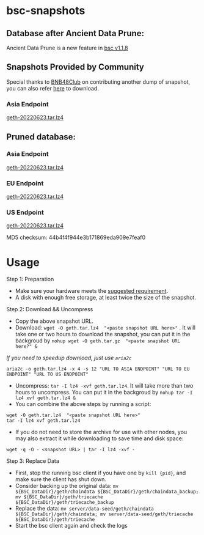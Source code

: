 
# bsc-snapshots

## Database after Ancient Data Prune:

Ancient Data Prune is a new feature in [bsc v1.1.8](https://github.com/binance-chain/bsc/releases/tag/v1.1.8)


## Snapshots Provided by Community

Special thanks to [BNB48Club](https://twitter.com/bnb48club) on contributing another dump of snapshot, you can also refer [here](https://github.com/BNB48Club/bsc-snapshots) to download.


### Asia Endpoint


[geth-20220623.tar.lz4
](https://tf-dex-prod-public-snapshot-site1.s3-accelerate.amazonaws.com/geth-20220623-prune-ancient.tar.lz4?AWSAccessKeyId=AKIAYINE6SBQPUZDDRRO&Signature=xSWGkTfNmVF5vsKAetx31ca%2BTDQ%3D&Expires=1658661763
)


## Pruned database:


### Asia Endpoint


[geth-20220623.tar.lz4
](https://tf-dex-prod-public-snapshot-site1.s3-accelerate.amazonaws.com/geth-20220623.tar.lz4?AWSAccessKeyId=AKIAYINE6SBQPUZDDRRO&Signature=ryvov0rgXRTXmuCzlit0YAAduYc%3D&Expires=1658661762
)

### EU Endpoint


[geth-20220623.tar.lz4
](https://tf-dex-prod-public-snapshot.s3-accelerate.amazonaws.com/geth-20220623.tar.lz4?AWSAccessKeyId=AKIAYINE6SBQPUZDDRRO&Signature=UDwE1hPYHM%2BhyO7jLyOgxZO6a6k%3D&Expires=1658661762
)


### US Endpoint


[geth-20220623.tar.lz4
](https://tf-dex-prod-public-snapshot-site3.s3-accelerate.amazonaws.com/geth-20220623.tar.lz4?AWSAccessKeyId=AKIAYINE6SBQPUZDDRRO&Signature=LrWqQ8262CglNcxeSjfs%2BNaiO8M%3D&Expires=1658661762
)

MD5 checksum: 44b4f4f944e3b171869eda909e7feaf0



# Usage 

Step 1: Preparation
- Make sure your hardware meets the [suggested requirement](https://docs.binance.org/smart-chain/developer/fullnode.html).
- A disk with enough free storage, at least twice the size of the snapshot.

Step 2: Download && Uncompress
- Copy the above snapshot URL.
- Download:  `wget -O geth.tar.lz4  "<paste snapshot URL here>"` . It will take one or two hours to download the snapshot, you can put it in the backgroud by `nohup wget -O geth.tar.gz  "<paste snapshot URL here?" &`


*If you need to speedup download, just use `aria2c`*
```
aria2c -o geth.tar.lz4 -x 4 -s 12 "URL TO ASIA ENDPOINT" "URL TO EU ENDPOINT" "URL TO US ENDPOINT"
```


- Uncompress: `tar -I lz4 -xvf geth.tar.lz4`. It will take more than two hours to uncompress. You can put it in the backgroud by `nohup tar -I lz4 xvf geth.tar.lz4 &`
- You can combine the above steps by running a script:
```
wget -O geth.tar.lz4  "<paste snapshot URL here>"
tar -I lz4 xvf geth.tar.lz4
```


- If you do not need to store the archive for use with other nodes, you may also extract it while downloading to save time and disk space:
```
wget -q -O - <snapshot URL> | tar -I lz4 -xvf -
```


Step 3: Replace Data
- First, stop the running bsc client if you have one by `kill {pid}`, and make sure the client has shut down.
- Consider backing up the original data: `mv ${BSC_DataDir}/geth/chaindata ${BSC_DataDir}/geth/chaindata_backup; mv ${BSC_DataDir}/geth/triecache ${BSC_DataDir}/geth/triecache_backup`
- Replace the data: `mv server/data-seed/geth/chaindata ${BSC_DataDir}/geth/chaindata; mv server/data-seed/geth/triecache ${BSC_DataDir}/geth/triecache`
- Start the bsc client again and check the logs

